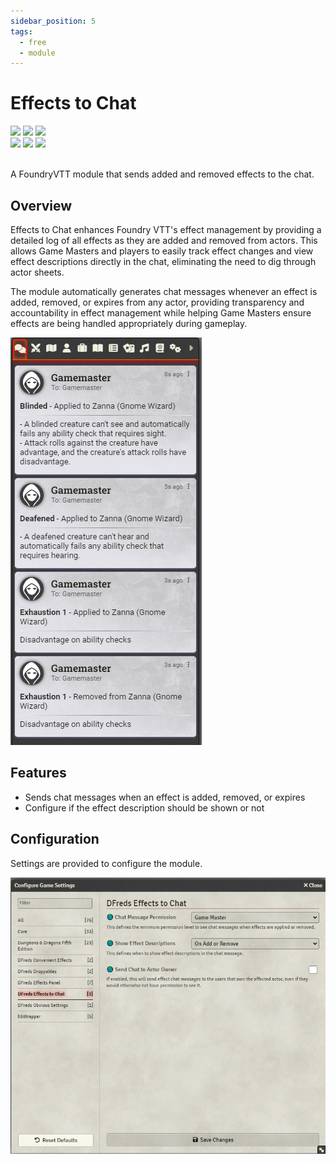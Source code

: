 ```yaml
---
sidebar_position: 5
tags:
  - free
  - module
---
```


# Effects to Chat

<img src="https://img.shields.io/badge/Free-00aa00?style=for-the-badge"/>
<img src="https://img.shields.io/badge/Any%20System-00aaaa?style=for-the-badge"/>
<a target="_blank" href="https://foundryvtt.com/packages/dfreds-effects-to-chat"><img src="https://img.shields.io/badge/Download-2e2e2e?style=for-the-badge"/></a>
<br />
<a target="_blank" href="https://github.com/DFreds/dfreds-effects-to-chat"><img src="https://img.shields.io/github/v/release/DFreds/dfreds-effects-to-chat?style=for-the-badge&label=Version"/></a>
<img src="https://img.shields.io/badge/dynamic/json.svg?url=https://raw.githubusercontent.com/DFreds/dfreds-effects-to-chat/main/static/module.json&label=FVTT&query=$.compatibility.verified&colorB=fe6a1f&style=for-the-badge"/>
<a target="_blank" href="https://forge-vtt.com/bazaar#package=dfreds-effects-to-chat"><img src="https://img.shields.io/badge/dynamic/json?label=Installs&query=package.installs&suffix=%25&url=https://forge-vtt.com/api/bazaar/package/dfreds-effects-to-chat&colorB=68a74f&style=for-the-badge"/></a>
<br/>
<br/>

A FoundryVTT module that sends added and removed effects to the chat.

## Overview

Effects to Chat enhances Foundry VTT's effect management by providing a detailed
log of all effects as they are added and removed from actors. This allows Game
Masters and players to easily track effect changes and view effect descriptions
directly in the chat, eliminating the need to dig through actor sheets.

The module automatically generates chat messages whenever an effect is added,
removed, or expires from any actor, providing transparency and accountability in
effect management while helping Game Masters ensure effects are being handled
appropriately during gameplay.

![Effects to Chat](./img/showcase.png)

## Features

- Sends chat messages when an effect is added, removed, or expires
- Configure if the effect description should be shown or not

## Configuration

Settings are provided to configure the module.

![Settings](./img/settings.png)
